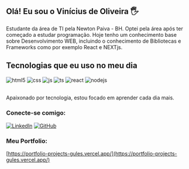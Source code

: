 ## Olá! Eu sou o Vinícius de Oliveira 🖐️

Estudante da área de TI pela Newton Paiva - BH. Optei pela área após ter começado a estudar programação. Hoje tenho um conhecimento base sobre Desenvolvimento WEB, incluindo o conhecimento de Bibliotecas e Frameworks como por exemplo React e NEXTjs.

## Tecnologias que eu uso no meu dia

<div style="display: inline_block">
  <img align="center" alt="html5" src="https://img.shields.io/badge/HTML5-E34F26?style=for-the-badge&logo=html5&logoColor=white" />
  <img align="center" alt="css" src="https://img.shields.io/badge/CSS3-1572B6?style=for-the-badge&logo=css3&logoColor=white" />
  <img align="center" alt="js" src="https://img.shields.io/badge/JavaScript-F7DF1E?style=for-the-badge&logo=javascript&logoColor=black" />
  <img align="center" alt="ts" src="https://img.shields.io/badge/TypeScript-007ACC?style=for-the-badge&logo=typescript&logoColor=white" />
  <img align="center" alt="react" src="https://img.shields.io/badge/React-20232A?style=for-the-badge&logo=react&logoColor=61DAFB" />
  <img align="center" alt="nodejs" src="https://img.shields.io/badge/Node.js-43853D?style=for-the-badge&logo=node.js&logoColor=white" />
</div><br/>

Apaixonado por tecnologia, estou focado em aprender cada dia mais.

### Conecte-se comigo:

[![LinkedIn](https://img.shields.io/badge/-LinkedIn-0077B5?style=flat&logo=Linkedin&logoColor=white)](https://www.linkedin.com/in/vin%C3%ADcius-oliveira-534838288/)
[![GitHub](https://img.shields.io/badge/-GitHub-181717?style=flat&logo=github&logoColor=white)](https://github.com/vinefps)

### Meu Portfolio:
[https://portfolio-projects-gules.vercel.app/](https://portfolio-projects-gules.vercel.app/)
